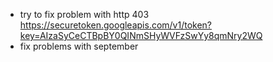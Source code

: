 - try to fix problem with http 403 https://securetoken.googleapis.com/v1/token?key=AIzaSyCeCTBpBY0QINmSHyWVFzSwYy8qmNry2WQ
- fix problems with september
